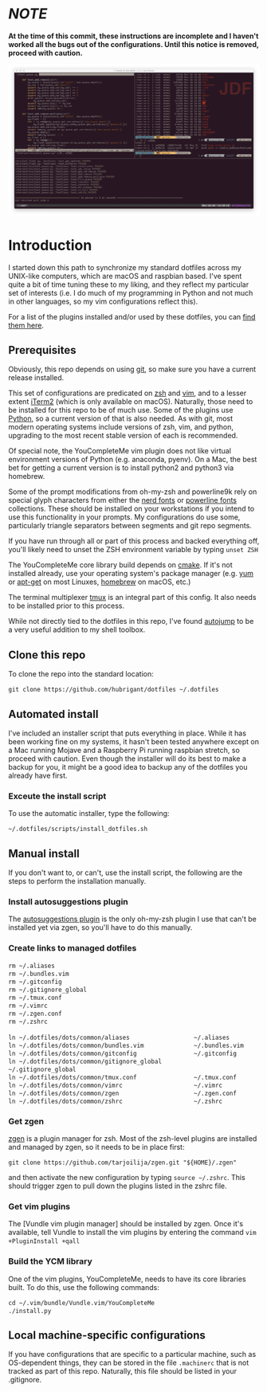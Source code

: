 # ***NOTE***
__At the time of this commit, these instructions are incomplete and I haven't worked all the bugs out of the configurations. Until this notice is removed, proceed with caution.__

![example screenshot](screenshot.png)

# Introduction
I started down this path to synchronize my standard dotfiles across my UNIX-like computers, which are macOS and raspbian based. I've spent quite a bit of time tuning these to my liking, and they reflect my particular set of interests (i.e. I do much of my programming in Python and not much in other languages, so my vim configurations reflect this).

For a list of the plugins installed and/or used by these dotfiles, you can [find them here](whats_included.md).

## Prerequisites
Obviously, this repo depends on using [git](https://git-scm.com/), so make sure you have a current release installed.

This set of configurations are predicated on [zsh](https://www.zsh.org/) and [vim](https://www.vim.org/), and to a lesser extent [iTerm2](https://iterm2.com/) (which is only available on macOS). Naturally, those need to be installed for this repo to be of much use. Some of the plugins use [Python](https://www.python.org/), so a current version of that is also needed. As with git, most modern operating systems include versions of zsh, vim, and python, upgrading to the most recent stable version of each is recommended.

Of special note, the YouCompleteMe vim plugin does not like virtual environment versions of Python (e.g. anaconda, pyenv). On a Mac, the best bet for getting a current version is to install python2 and python3 via homebrew.

Some of the prompt modifications from oh-my-zsh and powerline9k rely on special glyph characters from either the [nerd fonts](https://nerdfonts.com/) or [powerline fonts](https://github.com/powerline/fonts) collections. These should be installed on your workstations if you intend to use this functionality in your prompts. My configurations do use some, particularly triangle separators between segments and git repo segments.

If you have run through all or part of this process and backed everything off, you'll likely need to unset the ZSH environment variable by typing ```unset ZSH```

The YouCompleteMe core library build depends on [cmake](https://cmake.org/). If it's not installed already, use your operating system's package manager (e.g. [yum](http://yum.baseurl.org/) or [apt-get](https://wiki.debian.org/Apt) on most Linuxes, [homebrew](https://brew.sh/) on macOS, etc.)

The terminal multiplexer [tmux](https://github.com/tmux/tmux/wiki) is an integral part of this config. It also needs to be installed prior to this process.

While not directly tied to the dotfiles in this repo, I've found [autojump](https://github.com/wting/autojump) to be a very useful addition to my shell toolbox.

## Clone this repo
To clone the repo into the standard location:

```
git clone https://github.com/hubrigant/dotfiles ~/.dotfiles
```

## Automated install
I've included an installer script that puts everything in place. While it has been working fine on my systems, it hasn't been tested anywhere except on a Mac running Mojave and a Raspberry Pi running raspbian stretch, so proceed with caution. Even though the installer will do its best to make a backup for you, it might be a good idea to backup any of the dotfiles you already have first.

### Exceute the install script
To use the automatic installer, type the following:

```
~/.dotfiles/scripts/install_dotfiles.sh
```


## Manual install
If you don't want to, or can't, use the install script, the following are the steps to perform the installation manually.

### Install autosuggestions plugin
The [autosuggestions plugin](https://github.com/zsh-users/zsh-autosuggestions) is the only oh-my-zsh plugin I use that can't be installed yet via zgen, so you'll have to do this manually.

### Create links to managed dotfiles
```
rm ~/.aliases
rm ~/.bundles.vim
rm ~/.gitconfig
rm ~/.gitignore_global
rm ~/.tmux.conf
rm ~/.vimrc
rm ~/.zgen.conf
rm ~/.zshrc

ln ~/.dotfiles/dots/common/aliases                  ~/.aliases
ln ~/.dotfiles/dots/common/bundles.vim              ~/.bundles.vim
ln ~/.dotfiles/dots/common/gitconfig                ~/.gitconfig
ln ~/.dotfiles/dots/common/gitignore_global         ~/.gitignore_global
ln ~/.dotfiles/dots/common/tmux.conf                ~/.tmux.conf
ln ~/.dotfiles/dots/common/vimrc                    ~/.vimrc
ln ~/.dotfiles/dots/common/zgen                     ~/.zgen.conf
ln ~/.dotfiles/dots/common/zshrc                    ~/.zshrc
```

### Get zgen
[zgen](https://github.com/tarjoilija/zgen) is a plugin manager for zsh. Most of the zsh-level plugins are installed and managed by zgen, so it needs to be in place first:

```
git clone https://github.com/tarjoilija/zgen.git "${HOME}/.zgen"
```

and then activate the new configuration by typing ```source ~/.zshrc```. This should trigger zgen to pull down the plugins listed in the zshrc file.

### Get vim plugins
The [Vundle vim plugin manager] should be installed by zgen. Once it's available, tell Vundle to install the vim plugins by entering the command ```vim +PluginInstall +qall```

### Build the YCM library
One of the vim plugins, YouCompleteMe, needs to have its core libraries built. To do this, use the following commands:

```
cd ~/.vim/bundle/Vundle.vim/YouCompleteMe
./install.py
```

## Local machine-specific configurations
If you have configurations that are specific to a particular machine, such as OS-dependent things, they can be stored in the file ```.machinerc``` that is not tracked as part of this repo. Naturally, this file should be listed in your .gitignore.
